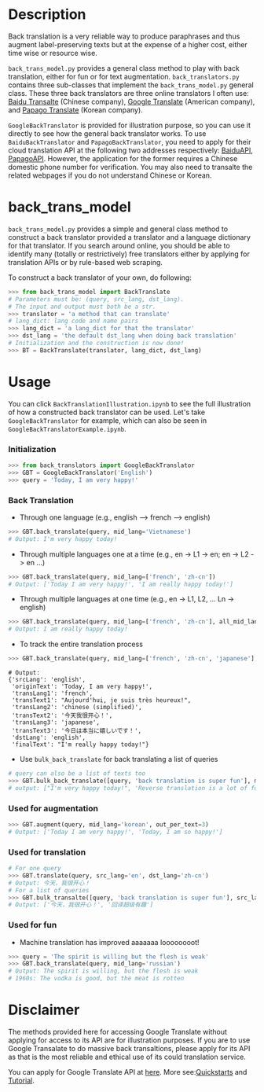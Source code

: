 # Description

Back translation is a very reliable way to produce paraphrases and thus augment label-preserving texts but at the expense of a higher cost, either time wise or resource wise. 

`back_trans_model.py` provides a general class method to play with back translation, either for fun or for text augmentation. `back_translators.py` contains three sub-classes that implement the `back_trans_model.py` general class. These three back translators are three online translators I often use: [Baidu Transalte](https://fanyi.baidu.com/?aldtype=16047#auto/zh) (Chinese company), [Google Translate](https://translate.google.ca) (American company), and [Papago Translate](https://papago.naver.com) (Korean company).

`GoogleBackTranslator` is provided for illustration purpose, so you can use it directly to see how the general back translator works. To use `BaiduBackTranslator` and `PapagoBackTranslator`, you need to apply for their cloud translation API at the following two addresses respectively: [BaiduAPI](https://fanyi-api.baidu.com/product/11), [PapagoAPI](https://developers.naver.com/products/papago/nmt/nmt.md). However, the application for the former requires a Chinese domestic phone number for verification. You may also need to transalte the related webpages if you do not understand Chinese or Korean. 



# back_trans_model

`back_trans_model.py` provides a simple and general class method to construct a back translator provided a translator and a language dictionary for that translator. If you search around online, you should be able to identify many (totally or restrictively) free translators either by applying for translation APIs or by rule-based web scraping.

To construct a back translator of your own, do following:
 

```python
>>> from back_trans_model import BackTranslate
# Parameters must be: (query, src_lang, dst_lang). 
# The input and output must both be a str.
>>> translator = 'a method that can translate'
# lang_dict: lang code and name pairs
>>> lang_dict = 'a lang_dict for that the translator'
>>> dst_lang = 'the default dst_lang when doing back translation'
# Initialization and the construction is now done!
>>> BT = BackTranslate(translator, lang_dict, dst_lang)
```


# Usage

You can click `BackTranslationIllustration.ipynb` to see the full illustration of how a constructed back translator can be used. Let's take `GoogleBackTranslator` for example, which can also be seen in `GoogleBackTranslatorExample.ipynb`.

### Initialization 

```python
>>> from back_translators import GoogleBackTranslator
>>> GBT = GoogleBackTranslator('English')
>>> query = 'Today, I am very happy!'
```

### Back Translation

- Through one language (e.g., english --> french --> english)
```python
>>> GBT.back_translate(query, mid_lang='Vietnamese')
# Output: I'm very happy today!
```
- Through multiple languages one at a time  (e.g., en -> L1 -> en; en -> L2 -> en ...)

```python
>>> GBT.back_translate(query, mid_lang=['french', 'zh-cn'])
# Output: ['Today I am very happy!', 'I am really happy today!']
```


- Through multiple languages at one time (e.g., en -> L1, L2, ... Ln -> english)
```python
>>> GBT.back_translate(query, mid_lang=['french', 'zh-cn'], all_mid_lang=True)
# Output: I am really happy today!
```

- To track the entire translation process
```python
>>> GBT.back_translate(query, mid_lang=['french', 'zh-cn', 'japanese'], all_mid_lang=True, out_dict=True)
```
```text
# Output:
{'srcLang': 'english',
 'originText': 'Today, I am very happy!',
 'transLang1': 'french',
 'transText1': "Aujourd'hui, je suis très heureux!",
 'transLang2': 'chinese (simplified)',
 'transText2': '今天我很开心！',
 'transLang3': 'japanese',
 'transText3': '今日は本当に嬉しいです！',
 'dstLang': 'english',
 'finalText': "I'm really happy today!"}
```

- Use `bulk_back_translate` for back translating a list of queries
```python
# query can also be a list of texts too
>>> GBT.bulk_back_translate([query, 'back translation is super fun'], mid_lang='ja')
# output: ["I'm very happy today!", 'Reverse translation is a lot of fun']
```


### Used for augmentation

```python
>>> GBT.augment(query, mid_lang='korean', out_per_text=3)
# Output: ['Today I am very happy!', 'Today, I am so happy!']
```

### Used for translation

```python
# For one query
>>> GBT.translate(query, src_lang='en', dst_lang='zh-cn')
# Output: 今天，我很开心！
# For a list of queries
>>> GBT.bulk_transalte([query, 'back translation is super fun'], src_lang='en', dst_lang='zh-cn')
# Output: ['今天，我很开心！', '回译超级有趣']
```

### Used for fun 

- Machine translation has improved aaaaaaa loooooooot!
```python
>>> query = 'The spirit is willing but the flesh is weak'
>>> GBT.back_translate(query, mid_lang='russian')
# Output: The spirit is willing, but the flesh is weak
# 1960s: The vodka is good, but the meat is rotten
```

# Disclaimer

The methods provided here for accessing Google Translate without applying for access to its API are for illustration purposes. If you are to use Google Transalate to do massive back transaltions, please apply for its API as that is the most reliable and ethical use of its could translation service. 

You can apply for Google Translate API at [here](https://cloud.google.com/translate/). More see:[Quickstarts](https://cloud.google.com/translate/docs/quickstarts) and [Tutorial](https://codelabs.developers.google.com/codelabs/cloud-translation-python3#0).
